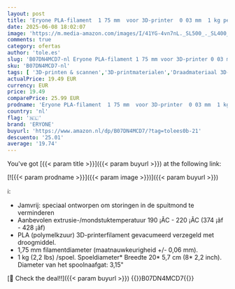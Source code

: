 ```yaml
---
layout: post
title: 'Eryone PLA-filament  1 75 mm  voor 3D-printer  0 03 mm  1 kg per spoel  wit'
date: 2025-06-08 18:02:07
image: 'https://m.media-amazon.com/images/I/41YG-4vn7nL._SL500_._SL400_.jpg'
comments: true
category: ofertas
author: 'tole.es'
slug: 'B07DN4MCD7-nl Eryone PLA-filament 1 75 mm voor 3D-printer 0 03 mm 1 kg...'
sku: 'B07DN4MCD7-nl'
tags: [ '3D-printen & scannen','3D-printmaterialen','Draadmateriaal 3D-printers','Zakelijk, industrie & wetenschap','eryone','🇳🇱', ]
actualPrice: 19.49 EUR
currency: EUR
price: 19.49
comparePrice: 25.99 EUR
prodname: 'Eryone PLA-filament  1 75 mm  voor 3D-printer  0 03 mm  1 kg per spoel  wit'
country: 'nl'
flag: '🇳🇱'
brand: 'ERYONE'
buyurl: 'https://www.amazon.nl/dp/B07DN4MCD7/?tag=tolees0b-21'
descuento: '25.01'
average: '19.74'
---
```


You've got [{{< param title >}}]({{< param buyurl >}}) at the following link:

[![{{< param prodname >}}]({{< param image >}})]({{< param buyurl >}})

ℹ️:

- Jamvrij: speciaal ontworpen om storingen in de spuitmond te verminderen
- Aanbevolen extrusie-/mondstuktemperatuur 190 ¡ÃC - 220 ¡ÃC (374 ¡ãf - 428 ¡ãf)
- PLA (polymelkzuur) 3D-printerfilament gevacumeerd verzegeld met droogmiddel.
- 1,75 mm filamentdiameter (maatnauwkeurigheid +/- 0,06 mm).
- 1 kg (2,2 lbs) /spoel. Spoeldiameter* Breedte 20* 5,7 cm (8* 2,2 inch). Diameter van het spoolnaafgat: 3,15"

[🛒 Check the deal!!]({{< param buyurl >}})
{{<world>}}B07DN4MCD7{{</world>}}
